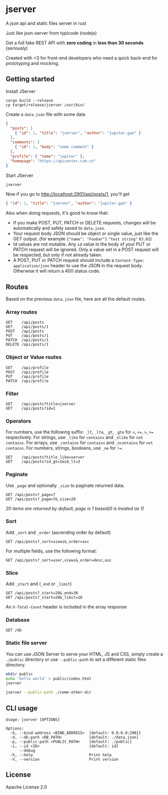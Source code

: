 # jserver
A json api and static files server in rust

Just like json-server from typicode (nodejs)

Get a full fake REST API with __zero coding__ in __less than 30 seconds__ (seriously)

Created with <3 for front-end developers who need a quick back-end for prototyping and mocking.

## Getting started

Install JServer 

```
cargo build --release
cp target/release/jserver /usr/bin/
```

Create a `data.json` file with some data

```json
{
  "posts": [
    { "id": 1, "title": "jserver", "author": "jupiter.gao" }
  ],
  "comments": [
    { "id": 1, "body": "some comment" }
  ],
  "profile": { "name": "jupiter" },
  "homepage": "https://apicenter.com.cn"
}
```

Start JServer

```bash
jserver
```

Now if you go to [http://localhost:2901/api/posts/1](http://localhost:2901/api/posts/1), you'll get

```json
{ "id": 1, "title": "jserver", "author": "jupiter.gao" }
```

Also when doing requests, it's good to know that:

- If you make POST, PUT, PATCH or DELETE requests, changes will be automatically and safely saved to `data.json`.
- Your request body JSON should be object or single value, just like the GET output. (for example `{"name": "Foobar"}` `"test string"` `83.01`)
- Id values are not mutable. Any `id` value in the body of your PUT or PATCH request will be ignored. Only a value set in a POST request will be respected, but only if not already taken.
- A POST, PUT or PATCH request should include a `Content-Type: application/json` header to use the JSON in the request body. Otherwise it will return a 400 status code. 

## Routes

Based on the previous `data.json` file, here are all the default routes. 

### Array routes

```
GET    /api/posts
GET    /api/posts/1
POST   /api/posts
PUT    /api/posts/1
PATCH  /api/posts/1
DELETE /api/posts/1
```

### Object or Value routes

```
GET    /api/profile
POST   /api/profile
PUT    /api/profile
PATCH  /api/profile
```

### Filter

```
GET    /api/posts?title=jserver
GET    /api/posts?id=1
```

### Operators

For numbers, use the following suffix: `_lt`, `_lte`, `_gt`, `_gte` for `<`, `<=`, `>`, `>=` respectively. 
For strings, use `_like` for `contains` and `_nlike` for `not contains`. 
For arrays, use `_contains` for `contains` and `_ncontains` for `not contains`. 
For numbers, strings, booleans, use `_ne` for `!=`. 


```
GET    /api/posts?title_like=server
GET    /api/posts?id_gt=1&id_lt=3
```

### Paginate

Use `_page` and optionally `_size` to paginate returned data.

```
GET /api/posts?_page=7
GET /api/posts?_page=7&_size=20
```

_20 items are returned by default, page is 1 based(0 is treated as 1)_

### Sort

Add `_sort` and `_order` (ascending order by default)

```
GET /api/posts?_sort=views&_order=asc
```

For multiple fields, use the following format:

```
GET /api/posts?_sort=user,views&_order=desc,asc
```

### Slice

Add `_start` and (`_end` or `_limit`)

```
GET /api/posts?_start=20&_end=30
GET /api/posts?_start=20&_limit=10
```

An `X-Total-Count` header is included in the array response

### Database

```
GET /db
```

### Static file server

You can use JSON Server to serve your HTML, JS and CSS, simply create a `./public` directory
or use `--public-path` to set a different static files directory.

```bash
mkdir public
echo 'hello world' > public/index.html
jserver
```

```bash
jserver --public-path ./some-other-dir
```

## CLI usage

```
Usage: jserver [OPTIONS]

Options:
  -b, --bind-address <BIND_ADDRESS>  [default: 0.0.0.0:2901]
  -d, --db-path <DB_PATH>            [default: ./data.json]
  -p, --public-path <PUBLIC_PATH>    [default: ./public]
  -i, --id <ID>                      [default: id]
      --debug
  -h, --help                         Print help
  -V, --version                      Print version
```

## License

Apache License 2.0

